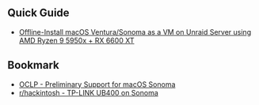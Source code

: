 ## Quick Guide
- [Offline-Install macOS Ventura/Sonoma as a VM on Unraid Server using AMD Ryzen 9 5950x + RX 6600 XT](https://gist.github.com/nonkronk/8c5035a05c3faa26cf55d7f15b34b202)

## Bookmark
- [OCLP - Preliminary Support for macOS Sonoma](https://github.com/dortania/OpenCore-Legacy-Patcher/pull/1077)
- [r/hackintosh - TP-LINK UB400 on Sonoma](https://www.reddit.com/r/hackintosh/s/JNEezvrBxJ)